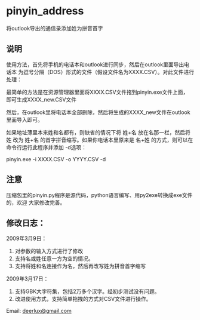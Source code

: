 pinyin_address
==============

将outlook导出的通信录添加姓为拼音首字

说明
----

使用方法，首先将手机的电话本和outlook进行同步，然后在outlook里面导出电话本 
为逗号分隔（DOS）形式的文件（假设文件名为XXXX.CSV）。对此文件进行处理：


最简单的方法是在资源管理器里面将XXXX.CSV文件拖到pinyin.exe文件上面，
即可生成XXXX_new.CSV文件

然后，在outlook里将电话本全部删除，然后将生成的XXXX_new文件在outlook里面导入即可。

如果地址薄里本来姓和名都有，则缺省的情况下将 姓+名 放在名那一栏，然后将姓 改为 
姓+名 的首字拼音缩写。如果你电话本里原来是 名+姓 的方式，则可以在命令行运行此程序并添加
-d选项：

pinyin.exe -i XXXX.CSV -o YYYY.CSV -d

注意
----

压缩包里的pinyin.py程序是源代码，python语言编写、用py2exe转换成exe文件的，欢迎 
大家修改完善。

修改日志：
----

2009年3月9日：
1. 对参数的输入方式进行了修改
2. 支持名或姓任意一方为空的情况。
3. 支持将姓和名连接作为名，然后再改写姓为拼音首字缩写

2009年3月17日：
1. 支持GBK大字符集，包括2万多个汉字。经初步测试没有问题。
2. 改进使用方式，支持简单拖拽的方式对CSV文件进行操作。

Email: deerlux@gmail.com

